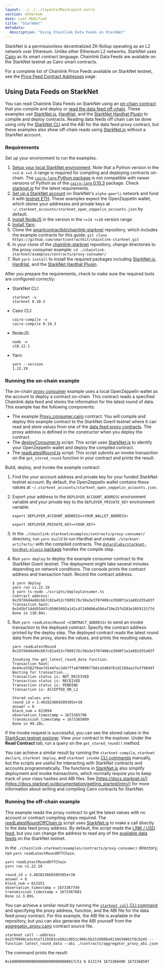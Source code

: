 ```yaml
---
layout: ../../../layouts/MainLayout.astro
section: ethereum
date: Last Modified
title: "StarkNet"
metadata:
  description: "Using Chainlink Data Feeds on StarkNet"
---
```


StarkNet is a permissionless decentralized ZK-Rollup operating as an L2 network over Ethereum. Unlike other Ethereum L2 networks, StarkNet uses [Cairo](https://www.cairo-lang.org/docs/index.html) as its smart contract language. Chainlink Data Feeds are available on the StarkNet testnet as Cairo smart contracts.

For a complete list of Chainlink Price Feeds available on StarkNet testnet, see the [Price Feed Contract Addresses](https://docs.chain.link/data-feeds/price-feeds/addresses?network=starknet) page.

## Using Data Feeds on StarkNet

You can read Chainlink Data Feeds on StarkNet using an [on-chain contract](#running-the-on-chain-example) that you compile and deploy or [read the data feed off-chain](#running-the-off-chain-example). These examples use [StarkNet.js](https://www.starknetjs.com/), [HardHat](https://hardhat.org/), and the [StarkNet Hardhat Plugin](https://shard-labs.github.io/starknet-hardhat-plugin/) to compile and deploy contracts. Reading data feeds off chain can be done using only the [StarkNet CLI](https://docs.starknet.io/documentation/tools/CLI/commands/) and the ABI for the data feed proxy contract, but these examples also show off-chain reads using [StarkNet.js](https://www.starknetjs.com/) without a StarkNet account.

### Requirements

Set up your environment to run the examples.

1. [Setup your local StarkNet environment](https://starknet.io/docs/quickstart.html). Note that a Python version in the `>=3.6 <=3.9` range is required for compiling and deploying contracts on-chain. The [`cairo-lang` Python package](https://pypi.org/project/cairo-lang/) is not compatible with newer versions of Python as of the [`cairo-lang` 0.10.3](https://pypi.org/project/cairo-lang/0.10.3/) package. Check [starknet.io](https://starknet.io/docs/quickstart.html) for the latest requirements.
1. [Set up a StarkNet account](https://starknet.io/docs/hello_starknet/account_setup.html) on StarkNet's `alpha-goerli` network and fund it with [testnet ETH](https://faucet.goerli.starknet.io/). These examples expect the OpenZeppelin wallet, which stores your addresses and private keys at `~/.starknet_accounts/starknet_open_zeppelin_accounts.json` by default.
1. [Install NodeJS](https://nodejs.org/en/download/) in the version in the `>=14 <=18` version range.
1. [Install Yarn](https://classic.yarnpkg.com/lang/en/docs/install/).
1. Clone the [smartcontractkit/chainlink-starknet](https://github.com/smartcontractkit/chainlink-starknet) repository, which includes the example contracts for this guide: `git clone https://github.com/smartcontractkit/chainlink-starknet.git`
1. In your clone of the [chainlink-starknet](https://github.com/smartcontractkit/chainlink-starknet) repository, change directories to the proxy consumer example: `cd ./chainlink-starknet/examples/contracts/proxy-consumer/`
1. Run `yarn install` to install the required packages including [StarkNet.js](https://www.starknetjs.com/), [HardHat](https://hardhat.org/), and the [StarkNet Hardhat Plugin](https://shard-labs.github.io/starknet-hardhat-plugin/).

After you prepare the requirements, check to make sure the required tools are configured correctly:

- StarkNet CLI:

  ```text
  starknet -v
  starknet 0.10.3
  ```

- Cairo CLI:

  ```text
  cairo-compile -v
  cairo-compile 0.10.3
  ```

- NodeJS:

  ```text
  node -v
  v18.12.1
  ```

- Yarn:

  ```text
  yarn --version
  1.22.19
  ```

### Running the on-chain example

The on-chain [proxy consumer](https://github.com/smartcontractkit/chainlink-starknet/tree/develop/examples/contracts/proxy-consumer/) example uses a local OpenZeppelin wallet as the account to deploy a contract on-chain. This contract reads a specified Chainlink data feed and stores the information for the latest round of data. This example has the following components:

- The example [Proxy_consumer.cairo](https://github.com/smartcontractkit/chainlink-starknet/tree/develop/examples/contracts/proxy-consumer/contracts/Proxy_consumer.cairo) contract: You will compile and deploy this example contract to the StarkNet Goerli testnet where it can read and store values from one of the [data feed proxy contracts](https://docs.chain.link/data-feeds/price-feeds/addresses?network=starknet). The proxy address is defined in the constructor when you deploy the contract.
- The [deployConsumer.ts](https://github.com/smartcontractkit/chainlink-starknet/tree/develop/examples/contracts/proxy-consumer/scripts/deployConsumer.ts) script: This script uses [StarkNet.js](https://www.starknetjs.com/) to identify your OpenZeppelin wallet and deploy the compiled contract.
- The [readLatestRound.ts](https://github.com/smartcontractkit/chainlink-starknet/tree/develop/examples/contracts/proxy-consumer/scripts/readLatestRound.ts) script: This script submits an invoke transaction on the `get_stored_round` function in your contract and prints the result.

Build, deploy, and invoke the example contract:

1. Find the your account address and private key for your funded StarkNet testnet account. By default, the OpenZeppelin wallet contains these values at `~/.starknet_accounts/starknet_open_zeppelin_accounts.json`.
1. Export your address to the `DEPLOYER_ACCOUNT_ADDRESS` environment variable and your private key to the `DEPLOYER_PRIVATE_KEY` environment variable.

   ```shell
   export DEPLOYER_ACCOUNT_ADDRESS=<YOUR_WALLET_ADDRESS>
   ```

   ```shell
   export DEPLOYER_PRIVATE_KEY=<YOUR_KEY>
   ```

1. In the `./chainlink-starknet/examples/contracts/proxy-consumer/` directory, run `yarn build` to run Hardhat and create `./starknet-artifacts/` with the compiled contracts. The [`@shardlabs/starknet-hardhat-plugin` package](https://www.npmjs.com/package/@shardlabs/starknet-hardhat-plugin) handles the compile step.
1. Run `yarn deploy` to deploy the example consumer contract to the StarkNet Goerli testnet. The deployment might take several minutes depending on network conditions. The console prints the contract address and transaction hash. Record the contract address.

   ```text
   $ yarn deploy
   yarn run v1.22.19
   $ yarn ts-node ./scripts/deployConsumer.ts
   Contract address: 0x297d4d4e0dc667c82a452cf809176c50a3e3707408ce39d0f1a1a881d35a83f
   Transaction hash: 0x545bf14dd55447c95065092a142cdf240806a594af39e25fd283e3059131f7d
   Done in 110.04s.
   ```

1. Run `yarn readLatestRound <CONTRACT_ADDRESS>` to send an invoke transaction to the deployed contract. Specify the contract address printed by the deploy step. The deployed contract reads the latest round data from the proxy, stores the values, and prints the resulting values.

   ```text
   yarn readLatestRound 0x297d4d4e0dc667c82a452cf809176c50a3e3707408ce39d0f1a1a881d35a83f

   Invoking the get_latest_round_data function.
   Transaction hash: 0x44ce5582f0ae7d144fec2d47ffa879096f7b01a540d7b1d2169aa1fe3798d4f
   Waiting for transaction...
   Transaction status is: NOT_RECEIVED
   Transaction status is: RECEIVED
   Transaction status is: PENDING
   Transaction is: ACCEPTED_ON_L2

   Stored values are:
   round_id = 3.402823669209385e+38
   answer = 6
   block_num = 613094
   observation_timestamp = 1673365796
   transmission_timestamp = 1673365809
   Done in 99.10s.
   ```

If the invoke request is successful, you can see the stored values in the [StarkScan testnet explorer](https://testnet.starkscan.co/). View your contract in the explorer. Under the **Read Contract** tab, run a query on the `get_stored_round()` method.

You can achieve a similar result by running the `starknet-compile`, `starknet declare`, `starknet deploy`, and `starknet invoke` [CLI commands](https://docs.starknet.io/documentation/tools/CLI/commands/) manually, but the scripts are useful for interacting with StarkNet contracts and accounts programmatically. The functions in [StarkNet.js](https://www.starknetjs.com/) also simplify deployment and invoke transactions, which normally require you to keep track of your class hashes and ABI files. See [https://docs.starknet.io/](https://docs.starknet.io/documentation/getting_started/intro/) for more information about writing and compiling Cairo contracts for StarkNet.

### Running the off-chain example

This example reads the proxy contract to get the latest values with no account or contract compiling steps required. The [readLatestRoundOffChain.ts](https://github.com/smartcontractkit/chainlink-starknet/tree/develop/examples/contracts/proxy-consumer/scripts/readLatestRoundOffChain.ts) script uses [StarkNet.js](https://www.starknetjs.com/) to make a call directly to the data feed proxy address. By default, the script reads the [LINK / USD feed](https://testnet.starkscan.co/contract/0x02579940ca3c41e7119283ceb82cd851c906cbb1510908a913d434861fdcb245), but you can change the address to read any of the [available data feeds](https://docs.chain.link/data-feeds/price-feeds/addresses?network=starknet) on the StarkNet testnet.

In the `./chainlink-starknet/examples/contracts/proxy-consumer/` directory, run `yarn readLatestRoundOffChain`.

```text
yarn readLatestRoundOffChain
yarn run v1.22.19

round_id = 3.402823669209385e+38
answer = 6
block_num = 613151
observation_timestamp = 1673367749
transmission_timestamp = 1673367801
Done in 3.09s.
```

You can achieve a similar result by running the [`starknet call` CLI command](https://docs.starknet.io/documentation/tools/CLI/commands/#starknet_call) and specifying the proxy address, function, and the ABI file for the data feed proxy contract. For this example, the ABI file is available in the repository, but you can also generate the ABI yourself from the [aggregator_proxy.cairo](https://github.com/smartcontractkit/chainlink-starknet/blob/develop/contracts/src/chainlink/cairo/ocr2/aggregator_proxy.cairo) contract source file.

```shell
starknet call --address 0x2579940ca3c41e7119283ceb82cd851c906cbb1510908a913d434861fdcb245 --function latest_round_data --abi ./contracts/aggregator_proxy_abi.json
```

The command prints the result:

```text
0x100000000000000000000000000017c51 6 613174 1673368490 1673368507
```
